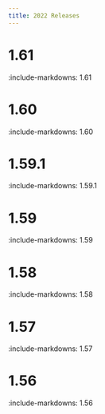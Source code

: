 ```yaml
---
title: 2022 Releases
---
```


# 1.61

:include-markdowns: 1.61

# 1.60 

:include-markdowns: 1.60

# 1.59.1

:include-markdowns: 1.59.1

# 1.59

:include-markdowns: 1.59

# 1.58

:include-markdowns: 1.58

# 1.57 

:include-markdowns: 1.57

# 1.56

:include-markdowns: 1.56